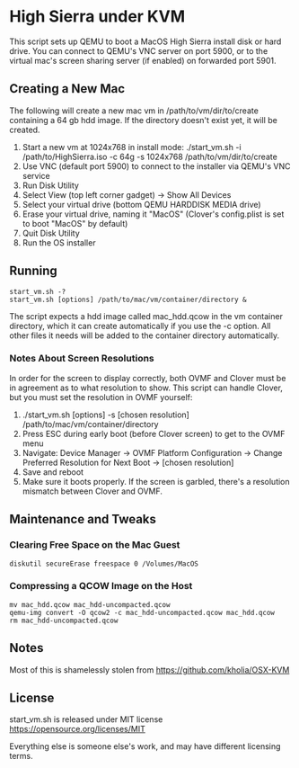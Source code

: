 High Sierra under KVM
=====================

This script sets up QEMU to boot a MacOS High Sierra install disk or hard drive.
You can connect to QEMU's VNC server on port 5900, or to the virtual mac's screen sharing server (if enabled) on forwarded port 5901.



Creating a New Mac
------------------

The following will create a new mac vm in /path/to/vm/dir/to/create containing a 64 gb hdd image.
If the directory doesn't exist yet, it will be created.

  1. Start a new vm at 1024x768 in install mode: ./start_vm.sh -i /path/to/HighSierra.iso -c 64g -s 1024x768 /path/to/vm/dir/to/create
  2. Use VNC (default port 5900) to connect to the installer via QEMU's VNC service
  3. Run Disk Utility
  4. Select View (top left corner gadget) -> Show All Devices
  5. Select your virtual drive (bottom QEMU HARDDISK MEDIA drive)
  6. Erase your virtual drive, naming it "MacOS" (Clover's config.plist is set to boot "MacOS" by default)
  7. Quit Disk Utility
  8. Run the OS installer



Running
-------

    start_vm.sh -?
    start_vm.sh [options] /path/to/mac/vm/container/directory &

The script expects a hdd image called mac_hdd.qcow in the vm container directory, which it can create automatically if you use the -c option.
All other files it needs will be added to the container directory automatically.


### Notes About Screen Resolutions

In order for the screen to display correctly, both OVMF and Clover must be in agreement as to what resolution to show. This script can handle Clover, but you must set the resolution in OVMF yourself:

  1. ./start_vm.sh [options] -s [chosen resolution] /path/to/mac/vm/container/directory
  2. Press ESC during early boot (before Clover screen) to get to the OVMF menu
  3. Navigate: Device Manager -> OVMF Platform Configuration -> Change Preferred Resolution for Next Boot -> [chosen resolution]
  4. Save and reboot
  5. Make sure it boots properly. If the screen is garbled, there's a resolution mismatch between Clover and OVMF.



Maintenance and Tweaks
----------------------


### Clearing Free Space on the Mac Guest

    diskutil secureErase freespace 0 /Volumes/MacOS


### Compressing a QCOW Image on the Host

    mv mac_hdd.qcow mac_hdd-uncompacted.qcow
    qemu-img convert -O qcow2 -c mac_hdd-uncompacted.qcow mac_hdd.qcow
    rm mac_hdd-uncompacted.qcow



Notes
-----

Most of this is shamelessly stolen from https://github.com/kholia/OSX-KVM



License
-------

start_vm.sh is released under MIT license https://opensource.org/licenses/MIT

Everything else is someone else's work, and may have different licensing terms.
